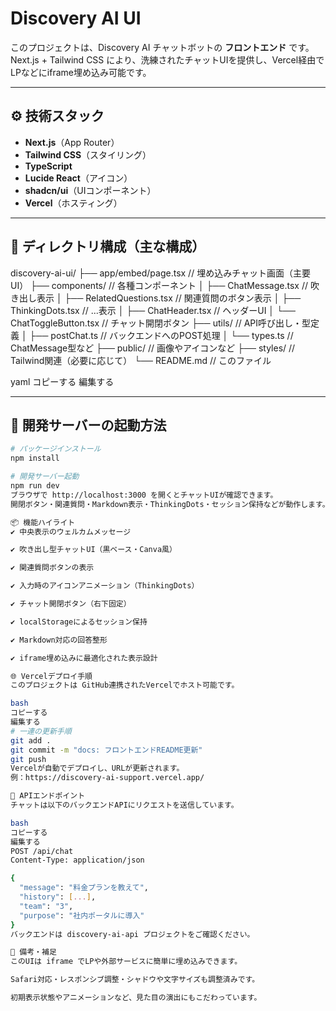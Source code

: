 # Discovery AI UI

このプロジェクトは、Discovery AI チャットボットの **フロントエンド** です。  
Next.js + Tailwind CSS により、洗練されたチャットUIを提供し、Vercel経由でLPなどにiframe埋め込み可能です。

---

## ⚙️ 技術スタック

- **Next.js**（App Router）
- **Tailwind CSS**（スタイリング）
- **TypeScript**
- **Lucide React**（アイコン）
- **shadcn/ui**（UIコンポーネント）
- **Vercel**（ホスティング）

---

## 📁 ディレクトリ構成（主な構成）

discovery-ai-ui/
├── app/embed/page.tsx // 埋め込みチャット画面（主要UI）
├── components/ // 各種コンポーネント
│ ├── ChatMessage.tsx // 吹き出し表示
│ ├── RelatedQuestions.tsx // 関連質問のボタン表示
│ ├── ThinkingDots.tsx // ...表示
│ ├── ChatHeader.tsx // ヘッダーUI
│ └── ChatToggleButton.tsx // チャット開閉ボタン
├── utils/ // API呼び出し・型定義
│ ├── postChat.ts // バックエンドへのPOST処理
│ └── types.ts // ChatMessage型など
├── public/ // 画像やアイコンなど
├── styles/ // Tailwind関連（必要に応じて）
└── README.md // このファイル

yaml
コピーする
編集する

---

## 🚀 開発サーバーの起動方法

```bash
# パッケージインストール
npm install

# 開発サーバー起動
npm run dev
ブラウザで http://localhost:3000 を開くとチャットUIが確認できます。
開閉ボタン・関連質問・Markdown表示・ThinkingDots・セッション保持などが動作します。

📦 機能ハイライト
✔️ 中央表示のウェルカムメッセージ

✔️ 吹き出し型チャットUI（黒ベース・Canva風）

✔️ 関連質問ボタンの表示

✔️ 入力時のアイコンアニメーション（ThinkingDots）

✔️ チャット開閉ボタン（右下固定）

✔️ localStorageによるセッション保持

✔️ Markdown対応の回答整形

✔️ iframe埋め込みに最適化された表示設計

🌐 Vercelデプロイ手順
このプロジェクトは GitHub連携されたVercelでホスト可能です。

bash
コピーする
編集する
# 一連の更新手順
git add .
git commit -m "docs: フロントエンドREADME更新"
git push
Vercelが自動でデプロイし、URLが更新されます。
例：https://discovery-ai-support.vercel.app/

🧪 APIエンドポイント
チャットは以下のバックエンドAPIにリクエストを送信しています。

bash
コピーする
編集する
POST /api/chat
Content-Type: application/json

{
  "message": "料金プランを教えて",
  "history": [...],
  "team": "3",
  "purpose": "社内ポータルに導入"
}
バックエンドは discovery-ai-api プロジェクトをご確認ください。

📌 備考・補足
このUIは iframe でLPや外部サービスに簡単に埋め込みできます。

Safari対応・レスポンシブ調整・シャドウや文字サイズも調整済みです。

初期表示状態やアニメーションなど、見た目の演出にもこだわっています。